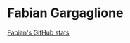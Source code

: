 
# Fabian Gargaglione


[Fabian's GitHub stats](https://github-readme-stats.vercel.app/api?username=fabiangarga&show_icons=true&theme=radical)
